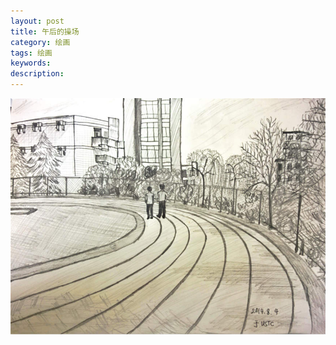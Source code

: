 ```yaml
---
layout: post
title: 午后的操场
category: 绘画
tags: 绘画
keywords: 
description: 
---
```


![3](/public/img/days/3.jpg)

